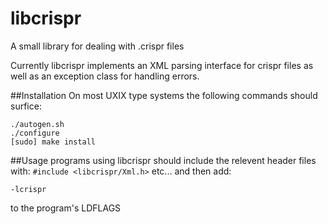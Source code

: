 libcrispr
=========

A small library for dealing with .crispr files

Currently libcrispr implements an XML parsing interface for crispr files as well
as an exception class for handling errors.

##Installation
On most UXIX type systems the following commands should surfice:
```
./autogen.sh
./configure
[sudo] make install
```

##Usage
programs using libcrispr should include the relevent header files with:
```#include <libcrispr/Xml.h>``` 
etc...
and then add:

`-lcrispr`

to the program's LDFLAGS 